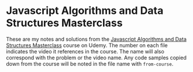 # Javascript Algorithms and Data Structures Masterclass
These are my notes and solutions from the [Javascript Algorithms and Data Structures Masterclass](https://www.udemy.com/js-algorithms-and-data-structures-masterclass) course on Udemy. The number on each file indicates the video it references in the course. The name will also correspond with the problem or the video name. Any code samples copied down from the course will be noted in the file name with `from-course`.

